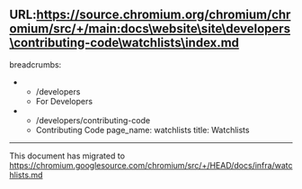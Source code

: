 URL:https://source.chromium.org/chromium/chromium/src/+/main:docs\website\site\developers\contributing-code\watchlists\index.md
---
breadcrumbs:
- - /developers
  - For Developers
- - /developers/contributing-code
  - Contributing Code
page_name: watchlists
title: Watchlists
---

This document has migrated to
<https://chromium.googlesource.com/chromium/src/+/HEAD/docs/infra/watchlists.md>
